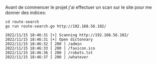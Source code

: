 Avant de commencer le projet j'ai effectuer un scan sur le site pour me donner des indices:

```
cd route-search
go run route-search.go http://192.168.56.102/

2022/11/15 18:46:31 [+] Scanning http://192.168.56.102/
2022/11/15 18:46:31 [+] Open dictonnary
2022/11/15 18:46:32 [ 200 ] /admin
2022/11/15 18:46:33 [ 200 ] /favicon.ico
2022/11/15 18:46:36 [ 200 ] /robots.txt
2022/11/15 18:46:37 [ 200 ] /whatever
```